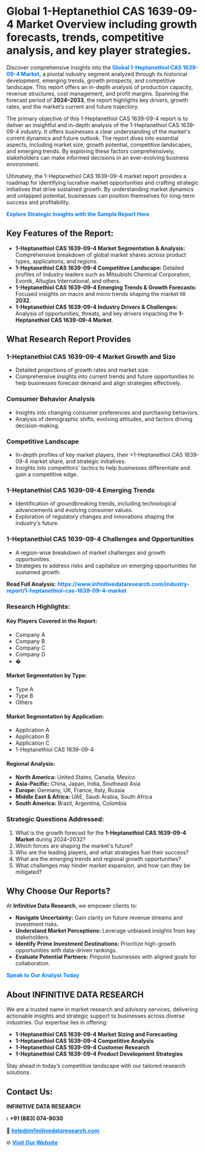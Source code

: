 <h1>Global 1-Heptanethiol CAS 1639-09-4 Market Overview including growth forecasts, trends, competitive analysis, and key player strategies.</h1>
<p>
Discover comprehensive insights into the 
<a href="https://www.infinitivedataresearch.com/industry-report/1-heptanethiol-cas-1639-09-4-market" rel="dofollow" style="color: #007BFF; text-decoration: none;"><strong>Global 1-Heptanethiol CAS 1639-09-4 Market</strong></a>, a pivotal industry segment analyzed through its historical development, emerging trends, growth prospects, and competitive landscape. This report offers an in-depth analysis of production capacity, revenue structures, cost management, and profit margins. Spanning the forecast period of <strong>2024–2033</strong>, the report highlights key drivers, growth rates, and the market’s current and future trajectory.
</p>
<p>
The primary objective of this 1-Heptanethiol CAS 1639-09-4 report is to deliver an insightful and in-depth analysis of the 1-Heptanethiol CAS 1639-09-4 industry. It offers businesses a clear understanding of the market's current dynamics and future outlook. The report dives into essential aspects, including market size, growth potential, competitive landscapes, and emerging trends. By exploring these factors comprehensively, stakeholders can make informed decisions in an ever-evolving business environment.
</p>
<p>
Ultimately, the 1-Heptanethiol CAS 1639-09-4 market report provides a roadmap for identifying lucrative market opportunities and crafting strategic initiatives that drive sustained growth. By understanding market dynamics and untapped potential, businesses can position themselves for long-term success and profitability.
</p>
<p>
<a href="https://www.infinitivedataresearch.com/request-sample/reportId=104345" style="color: #007BFF; text-decoration: none;"><strong>Explore Strategic Insights with the Sample Report Here</strong></a>
</p>

<h2>Key Features of the Report:</h2>
<ul>
<li><strong>1-Heptanethiol CAS 1639-09-4 Market Segmentation & Analysis:</strong> Comprehensive breakdown of global market shares across product types, applications, and regions.</li>
<li><strong>1-Heptanethiol CAS 1639-09-4 Competitive Landscape:</strong> Detailed profiles of industry leaders such as Mitsubishi Chemical Corporation, Evonik, Altuglas International, and others.</li>
<li><strong>1-Heptanethiol CAS 1639-09-4 Emerging Trends & Growth Forecasts:</strong> Focused insights on macro and micro trends shaping the market till <strong>2032</strong>.</li>
<li><strong>1-Heptanethiol CAS 1639-09-4 Industry Drivers & Challenges:</strong> Analysis of opportunities, threats, and key drivers impacting the <strong>1-Heptanethiol CAS 1639-09-4 Market</strong>.</li>
</ul>

<h2>What Research Report Provides</h2>
<h3>1-Heptanethiol CAS 1639-09-4 Market Growth and Size</h3>
<ul>
<li>Detailed projections of growth rates and market size.</li>
<li>Comprehensive insights into current trends and future opportunities to help businesses forecast demand and align strategies effectively.</li>
</ul>

<h3>Consumer Behavior Analysis</h3>
<ul>
<li>Insights into changing consumer preferences and purchasing behaviors.</li>
<li>Analysis of demographic shifts, evolving attitudes, and factors driving decision-making.</li>
</ul>

<h3>Competitive Landscape</h3>
<ul>
<li>In-depth profiles of key market players, their >1-Heptanethiol CAS 1639-09-4 market share, and strategic initiatives.</li>
<li>Insights into competitors' tactics to help businesses differentiate and gain a competitive edge.</li>
</ul>

<h3>1-Heptanethiol CAS 1639-09-4 Emerging Trends</h3>
<ul>
<li>Identification of groundbreaking trends, including technological advancements and evolving consumer values.</li>
<li>Exploration of regulatory changes and innovations shaping the industry's future.</li>
</ul>

<h3>1-Heptanethiol CAS 1639-09-4 Challenges and Opportunities</h3>
<ul>
<li>A region-wise breakdown of market challenges and growth opportunities.</li>
<li>Strategies to address risks and capitalize on emerging opportunities for sustained growth.</li>
</ul>
<p><strong>Read Full Analysis:</strong> <a href="https://www.infinitivedataresearch.com/industry-report/1-heptanethiol-cas-1639-09-4-market" rel="dofollow" style="color: #007BFF; text-decoration: none;"><strong>https://www.infinitivedataresearch.com/industry-report/1-heptanethiol-cas-1639-09-4-market</strong></a></p>
<h3>Research Highlights:</h3>
<h4>Key Players Covered in the Report:</h4>
<ul><li>Company A</li><li>Company B</li><li>Company C</li><li>Company D</li><li>�</li></ul>
<h4>Market Segmentation by Type:</h4>
<ul><li>Type A</li><li>Type B</li><li>Others</li></ul>
<h4>Market Segmentation by Application:</h4>
<ul><li>Application A</li><li>Application B</li><li>Application C</li><li>1-Heptanethiol CAS 1639-09-4</li></ul>

<h4>Regional Analysis:</h4>
<ul>
<li><strong>North America:</strong> United States, Canada, Mexico</li>
<li><strong>Asia-Pacific:</strong> China, Japan, India, Southeast Asia</li>
<li><strong>Europe:</strong> Germany, UK, France, Italy, Russia</li>
<li><strong>Middle East & Africa:</strong> UAE, Saudi Arabia, South Africa</li>
<li><strong>South America:</strong> Brazil, Argentina, Colombia</li>
</ul>

<h3>Strategic Questions Addressed:</h3>
<ol>
<li>What is the growth forecast for the <strong>1-Heptanethiol CAS 1639-09-4 Market</strong> during 2024–2032?</li>
<li>Which forces are shaping the market's future?</li>
<li>Who are the leading players, and what strategies fuel their success?</li>
<li>What are the emerging trends and regional growth opportunities?</li>
<li>What challenges may hinder market expansion, and how can they be mitigated?</li>
</ol>

<h2>Why Choose Our Reports?</h2>
<p>At <strong>Infinitive Data Research</strong>, we empower clients to:</p>
<ul>
<li><strong>Navigate Uncertainty:</strong> Gain clarity on future revenue streams and investment risks.</li>
<li><strong>Understand Market Perceptions:</strong> Leverage unbiased insights from key stakeholders.</li>
<li><strong>Identify Prime Investment Destinations:</strong> Prioritize high-growth opportunities with data-driven rankings.</li>
<li><strong>Evaluate Potential Partners:</strong> Pinpoint businesses with aligned goals for collaboration.</li>
</ul>
<p><a href="https://www.infinitivedataresearch.com/industry-report/1-heptanethiol-cas-1639-09-4-market" rel="dofollow" style="color: #007BFF; text-decoration: none;"><strong>Speak to Our Analyst Today</strong></a></p>

<h2>About INFINITIVE DATA RESEARCH</h2>
<p>We are a trusted name in market research and advisory services, delivering actionable insights and strategic support to businesses across diverse industries. Our expertise lies in offering:</p>
<ul>
<li><strong>1-Heptanethiol CAS 1639-09-4 Market Sizing and Forecasting</strong></li>
<li><strong>1-Heptanethiol CAS 1639-09-4 Competitive Analysis</strong></li>
<li><strong>1-Heptanethiol CAS 1639-09-4 Customer Research</strong></li>
<li><strong>1-Heptanethiol CAS 1639-09-4 Product Development Strategies</strong></li>
</ul>
<p>Stay ahead in today’s competitive landscape with our tailored research solutions.</p>

<h2>Contact Us:</h2>
<p><strong>INFINITIVE DATA RESEARCH</strong></p>
<p>📞 <strong>+91 (883) 074-8030</strong></p>
<p>📧 <strong><a href="mailto:help@infinitivedataresearch.com" style="color: #007BFF;">help@infinitivedataresearch.com</a></strong></p>
<p>🌐 <strong><a href="https://www.infinitivedataresearch.com" rel="dofollow" style="color: #007BFF;">Visit Our Website</a></strong></p>